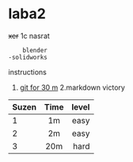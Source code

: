 # laba2
~~xer~~ 1c nasrat

		blender 
	-solidworks
instructions 
1. [git for 30 m](https://proglib.io/p/git-for-half-an-hour/)
2.markdown victory 


|Suzen 		|Time		|level 
|:------------  |:-----------:  | -------:
|1		| 1m 		| easy
|2		| 2m		| easy
|3		| 20m		| hard 
